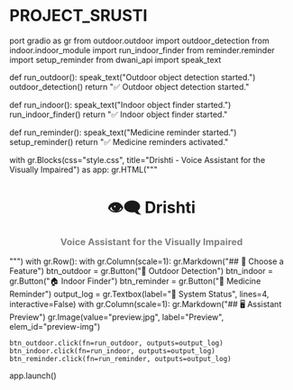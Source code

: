 # PROJECT_SRUSTI
port gradio as gr
from outdoor.outdoor import outdoor_detection
from indoor.indoor_module import run_indoor_finder
from reminder.reminder import setup_reminder
from dwani_api import speak_text

def run_outdoor():
    speak_text("Outdoor object detection started.")
    outdoor_detection()
    return "✅ Outdoor object detection started."

def run_indoor():
    speak_text("Indoor object finder started.")
    run_indoor_finder()
    return "✅ Indoor object finder started."

def run_reminder():
    speak_text("Medicine reminder started.")
    setup_reminder()
    return "✅ Medicine reminders activated."

with gr.Blocks(css="style.css", title="Drishti - Voice Assistant for the Visually Impaired") as app:
    gr.HTML("""
    <h1 style='text-align: center;'>👁️‍🗨️ Drishti</h1>
    <h3 style='text-align: center; color: gray;'>Voice Assistant for the Visually Impaired</h3>
    """)
    with gr.Row():
        with gr.Column(scale=1):
            gr.Markdown("## 🔧 Choose a Feature")
            btn_outdoor = gr.Button("🧭 Outdoor Detection")
            btn_indoor = gr.Button("🏠 Indoor Finder")
            btn_reminder = gr.Button("💊 Medicine Reminder")
            output_log = gr.Textbox(label="📢 System Status", lines=4, interactive=False)
        with gr.Column(scale=1):
            gr.Markdown("## 🖥️ Assistant Preview")
            gr.Image(value="preview.jpg", label="Preview", elem_id="preview-img")

    btn_outdoor.click(fn=run_outdoor, outputs=output_log)
    btn_indoor.click(fn=run_indoor, outputs=output_log)
    btn_reminder.click(fn=run_reminder, outputs=output_log)

app.launch()
